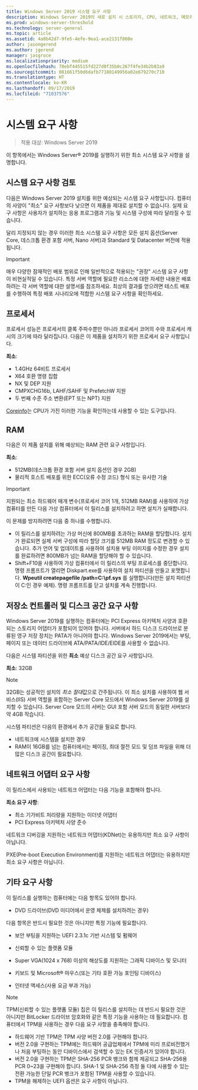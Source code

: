 ```yaml
---
title: Windows Server 2019 시스템 요구 사항
description: Windows Server 2019의 새로 설치 시 스토리지, CPU, 네트워크, 메모리 및 RAM에 대한 최소 요구 사항입니다.
ms.prod: windows-server-threshold
ms.technology: server-general
ms.topic: article
ms.assetid: 4a8b42d7-9fe5-4efe-9ea1-ace2131f860e
author: jasongerend
ms.author: jgerend
manager: jasgroce
ms.localizationpriority: medium
ms.openlocfilehash: 70ebf445515fd227d0f35b0c267f4fe34b2b83a9
ms.sourcegitcommit: 081661f50d6dafb77180149956a02e679270c710
ms.translationtype: HT
ms.contentlocale: ko-KR
ms.lasthandoff: 09/17/2019
ms.locfileid: "71037576"
---
```

# <a name="system-requirements"></a>시스템 요구 사항

> 적용 대상: Windows Server 2019

이 항목에서는 Windows Server&reg; 2019를 실행하기 위한 최소 시스템 요구 사항을 설명합니다.

## <a name="review-system-requirements"></a>시스템 요구 사항 검토  

다음은 Windows Server 2019 설치를 위한 예상되는 시스템 요구 사항입니다. 컴퓨터의 사양이 "최소" 요구 사항보다 낮으면 이 제품을 제대로 설치할 수 없습니다. 실제 요구 사항은 사용자가 설치하는 응용 프로그램과 기능 및 시스템 구성에 따라 달라질 수 있습니다.

달리 지정되지 않는 경우 이러한 최소 시스템 요구 사항은 모든 설치 옵션(Server Core, 데스크톱 환경 포함 서버, Nano 서버)과 Standard 및 Datacenter 버전에 적용됩니다.  

> [!IMPORTANT]  
> 매우 다양한 잠재적인 배포 범위로 인해 일반적으로 적용되는 "권장" 시스템 요구 사항이 비현실적일 수 있습니다. 특정 서버 역할에 필요한 리소스에 대한 자세한 내용은 배포하려는 각 서버 역할에 대한 설명서를 참조하세요. 최상의 결과를 얻으려면 테스트 배포를 수행하여 특정 배포 시나리오에 적합한 시스템 요구 사항을 확인하세요.  

## <a name="processor"></a>프로세서  

프로세서 성능은 프로세서의 클록 주파수뿐만 아니라 프로세서 코어의 수와 프로세서 캐시의 크기에 따라 달라집니다. 다음은 이 제품을 설치하기 위한 프로세서 요구 사항입니다.  

**최소**:  
- 1.4GHz 64비트 프로세서  
- X64 호환 명령 집합  
- NX 및 DEP 지원  
- CMPXCHG16b, LAHF/SAHF 및 PrefetchW 지원  
- 두 번째 수준 주소 변환(EPT 또는 NPT) 지원  

[Coreinfo](https://technet.microsoft.com/sysinternals/cc835722.aspx)는 CPU가 가진 이러한 기능을 확인하는데 사용할 수 있는 도구입니다.

## <a name="ram"></a>RAM

다음은 이 제품 설치를 위해 예상되는 RAM 관련 요구 사항입니다.  

**최소**:  
- 512MB(데스크톱 환경 포함 서버 설치 옵션인 경우 2GB)
- 물리적 호스트 배포를 위한 ECC(오류 수정 코드) 형식 또는 유사한 기술

> [!IMPORTANT]  
> 지원되는 최소 하드웨어 매개 변수(프로세서 코어 1개, 512MB RAM)를 사용하여 가상 컴퓨터를 만든 다음 가상 컴퓨터에서 이 릴리스를 설치하려고 하면 설치가 실패합니다.  
>   
> 이 문제를 방지하려면 다음 중 하나를 수행합니다.  
>   
> -   이 릴리스를 설치하려는 가상 머신에 800MB를 초과하는 RAM을 할당합니다. 설치가 완료되면 실제 서버 구성에 따라 할당 크기를 512MB RAM 정도로 변경할 수 있습니다. 추가 언어 및 업데이트를 사용하여 설치용 부팅 이미지를 수정한 경우 설치를 완료하려면 800MB가 넘는 RAM을 할당해야 할 수 있습니다.  
> -   Shift+F10을 사용하여 가상 컴퓨터에서 이 릴리스의 부팅 프로세스를 중단합니다. 명령 프롬프트가 열리면 Diskpart.exe를 사용하여 설치 파티션을 만들고 포맷합니다. **Wpeutil createpagefile /path=C:\pf.sys** 를 실행합니다(만든 설치 파티션이 C:인 경우 예제). 명령 프롬프트를 닫고 설치를 계속 진행합니다.  

## <a name="storage-controller-and-disk-space-requirements"></a>저장소 컨트롤러 및 디스크 공간 요구 사항  
Windows Server 2019를 실행하는 컴퓨터에는 PCI Express 아키텍처 사양과 호환되는 스토리지 어댑터가 포함되어 있어야 합니다. 서버에서 하드 디스크 드라이브로 분류된 영구 저장 장치는 PATA가 아니어야 합니다. Windows Server 2019에서는 부팅, 페이지 또는 데이터 드라이브에 ATA/PATA/IDE/EIDE를 사용할 수 없습니다.  

다음은 시스템 파티션을 위한 **최소** 예상 디스크 공간 요구 사항입니다.  

**최소**: 32GB  

> [!NOTE]
> 32GB는 성공적인 설치의 *최소 절대*값으로 간주됩니다. 이 최소 설치를 사용하여 웹 서비스(IIS) 서버 역할을 포함하는 Server Core 모드에서 Windows Server 2019를 설치할 수 있습니다. Server Core 모드의 서버는 GUI 포함 서버 모드의 동일한 서버보다 약 4GB 작습니다. 
> 
> 시스템 파티션은 다음의 환경에서 추가 공간을 필요로 합니다.  
> 
> -   네트워크에 시스템을 설치한 경우  
> -   RAM이 16GB를 넘는 컴퓨터에서는 페이징, 최대 절전 모드 및 덤프 파일을 위해 더 많은 디스크 공간이 필요합니다.  

## <a name="network-adapter-requirements"></a>네트워크 어댑터 요구 사항  

이 릴리스에서 사용되는 네트워크 어댑터는 다음 기능을 포함해야 합니다.  

**최소 요구 사항**:  
- 최소 기가비트 처리량을 지원하는 이더넷 어댑터  
- PCI Express 아키텍처 사양 준수  

네트워크 디버깅을 지원하는 네트워크 어댑터(KDNet)는 유용하지만 최소 요구 사항이 아닙니다.   

PXE(Pre-boot Execution Environment)를 지원하는 네트워크 어댑터는 유용하지만 최소 요구 사항은 아닙니다.

## <a name="other-requirements"></a>기타 요구 사항  
이 릴리스를 실행하는 컴퓨터에는 다음 항목도 있어야 합니다.  

-   DVD 드라이브(DVD 미디어에서 운영 체제를 설치하려는 경우)  

다음 항목은 반드시 필요한 것은 아니지만 특정 기능에 필요합니다.  

- 보안 부팅을 지원하는 UEFI 2.3.1c 기반 시스템 및 펌웨어  
- 신뢰할 수 있는 플랫폼 모듈  

-   Super VGA(1024 x 768) 이상의 해상도를 지원하는 그래픽 디바이스 및 모니터  

-   키보드 및 Microsoft&reg; 마우스(또는 기타 호환 가능 포인팅 디바이스)  

-   인터넷 액세스(사용 요금 부과 가능)  

> [!NOTE]  
> TPM(신뢰할 수 있는 플랫폼 모듈) 칩은 이 릴리스를 설치하는 데 반드시 필요한 것은 아니지만 BitLocker 드라이브 암호화와 같은 특정 기능을 사용하는 데 필요합니다. 컴퓨터에서 TPM을 사용하는 경우 다음 요구 사항을 충족해야 합니다.  
>  
> - 하드웨어 기반 TPM은 TPM 사양 버전 2.0를 구현해야 합니다.  
> - 버전 2.0을 구현하는 TPM에는 하드웨어 공급업체에서 TPM에 미리 프로비전했거나 처음 부팅하는 동안 디바이스에서 검색할 수 있는 EK 인증서가 있어야 합니다.  
> - 버전 2.0을 구현하는 TPM은 SHA-256 PCR 뱅크와 함께 제공되고 SHA-256용 PCR 0~23을 구현해야 합니다. SHA-1 및 SHA-256 측정 둘 다에 사용할 수 있는 전환 가능한 단일 PCR 뱅크가 포함된 TPM을 사용할 수 있습니다.  
> - TPM을 해제하는 UEFI 옵션은 요구 사항이 아닙니다.  
